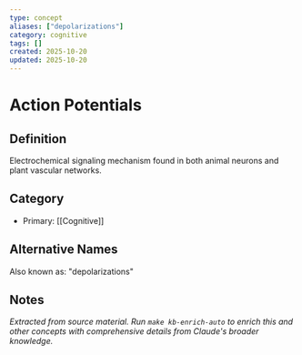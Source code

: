 ```yaml
---
type: concept
aliases: ["depolarizations"]
category: cognitive
tags: []
created: 2025-10-20
updated: 2025-10-20
---
```


# Action Potentials

## Definition

Electrochemical signaling mechanism found in both animal neurons and plant vascular networks.

## Category

- Primary: [[Cognitive]]

## Alternative Names

Also known as: "depolarizations"

## Notes

*Extracted from source material. Run `make kb-enrich-auto` to enrich this and other concepts with comprehensive details from Claude's broader knowledge.*

